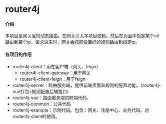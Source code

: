 # router4j

#### 介绍
本项目是网关层的动态路由。在网关引入本项目依赖，然后在页面中指定某个url路由到某个ip，请求进来时，网关会按照设置好的规则路由到指定ip。

#### 各项目的作用


- router4j-client：用在客户端（网关、feign） 
	- router4j-client-gateway：用于网关
	- router4j-client-feign：用于feign
- router4j-server：路由服务端，提供前端页面和规则的配置功能。（router4j-vue打包+规则配置后端接口） 
- router4j-vue：路由服务端的前端代码。 
- router4j-common：公共代码
- router4j-example：示例代码。包含：网关、注册中心、业务代码、对router4j-client的使用。
